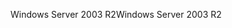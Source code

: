 <span data-ttu-id="e2f32-101">Windows Server 2003 R2</span><span class="sxs-lookup"><span data-stu-id="e2f32-101">Windows Server 2003 R2</span></span>